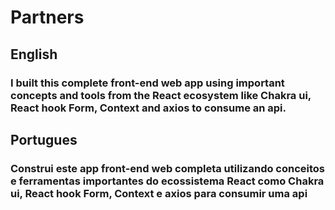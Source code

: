 # Partners


## English
### I built this complete front-end web app using important concepts and tools from the React ecosystem like Chakra ui, React hook Form, Context and axios to consume an api.

## Portugues
### Construi este app front-end web completa utilizando conceitos e ferramentas importantes do ecossistema React como Chakra ui, React hook Form, Context e axios para consumir uma api 
